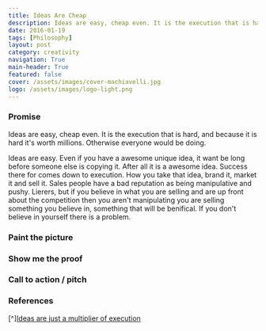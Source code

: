 ```yaml
---
title: Ideas Are Cheap
description: Ideas are easy, cheap even. It is the execution that is hard, and worth millions.
date: 2016-01-19
tags: [Philosophy]
layout: post
category: creativity
navigation: True
main-header: True
featured: false
cover: /assets/images/cover-machiavelli.jpg
logo: /assets/images/logo-light.png
---
```

### Promise

Ideas are easy, cheap even. It is the execution that is hard, and because it is hard it's worth millions. Otherwise everyone would be doing.

Ideas are easy. Even if you have a awesome unique idea, it want be long before someone else is copying it. After all it is a awesome idea. Success there for comes down to execution. How you take that idea, brand it, market it and sell it. Sales people have a bad reputation as being manipulative and pushy. Lierers, but if you believe in what you are selling and are up front about the competition then you aren't manipulating you are selling something you believe in, something that will be benifical. If you don't believe in yourself there is a problem.

### Paint the picture


### Show me the proof


### Call to action / pitch

### References
[^][Ideas are just a multiplier of execution](https://sivers.org/multiply)
